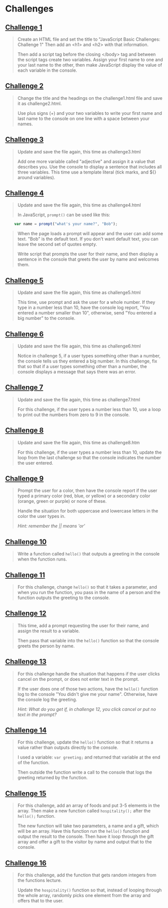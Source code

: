 # Challenges 

## [Challenge 1](./challenge01.html)

>Create an HTML file and set the title to "JavaScript Basic Challenges: Challenge 1" Then add an \<h1\> and \<h2\> with that information. 
>
>Then add a script tag before the closing \</body\> tag and between the script tags create two variables. Assign your first name to one and your last name to the other, then make JavaScript display the value of each variable in the console. 

## [Challenge 2](./challenge02.html)

>Change the title and the headings on the challenge1.html file and save it as challenge2.html.
>
>Use plus signs (+) and your two variables to write your first name and last name to the console on one line with a space between your names.

## [Challenge 3](./challenge03.html)

>Update and save the file again, this time as challenge3.html
>
>Add one more variable called "adjective" and assign it a value that describes you. Use the console to display a sentence that includes all three variables. This time use a template literal (tick marks, and ${} around variables).

## [Challenge 4](./challenge04.html)

>Update and save the file again, this time as challenge4.html 
>
>In JavaScript, `prompt()` can be used like this: 

```js
    var name = prompt("what's your name?", "Bob"); 
```

>When the page loads a prompt will appear and the user can add some text. "Bob" is the default text. If you don't want default text, you can leave the second set of quotes empty.
>
>Write script that prompts the user for their name, and then display a sentence in the console that greets the user by name and welcomes them.

## [Challenge 5](./challenge05.html)

>Update and save the file again, this time as challenge5.html
>
>This time, use prompt and ask the user for a whole number. If they type in a number less than 10, have the console log report, "You entered a number smaller than 10", otherwise, send "You entered a big number" to the console.

## [Challenge 6](./challenge06.html)

>Update and save the file again, this time as challenge6.html
>
>Notice in challenge 5, if a user types something other than a number, the console tells us they entered a big number. In this challenge, fix that so that if a user types something other than a number, the console displays a message that says there was an error.

## [Challenge 7](./challenge07.html)

>Update and save the file again, this time as challenge7.html
>
>For this challenge, if the user types a number less than 10, use a loop to print out the numbers from zero to 9 in the console.

## [Challenge 8](./challenge08.html)

>Update and save the file again, this time as challenge8.htm 
>
>For this challenge, if the user types a number less than 10, update the loop from the last challenge so that the console indicates the number the user entered.

## [Challenge 9](./challenge09.html)

>Prompt the user for a color, then have the console report if the user typed a primary color (red, blue, or yellow) or a secondary color (orange, green or purple) or none of these. 
>
>Handle the situation for both uppercase and lowercase letters in the color the user types in. 
>
>_Hint: remember the || means 'or'_

## [Challenge 10](./challenge10.html)

>Write a function called `hello()` that outputs a greeting in the console when the function runs.

## [Challenge 11](./challenge11.html)

>For this challenge, change `hello()` so that it takes a parameter, and when you run the function, you pass in the name of a person and the function outputs the greeting to the console.

## [Challenge 12](./challenge12.html)

>This time, add a prompt requesting the user for their name, and assign the result to a variable.
>
>Then pass that variable into the `hello()` function so that the console greets the person by name.

## [Challenge 13](./challenge13.html)

>For this challenge handle the situation that happens if the user clicks cancel on the prompt, or does not enter text in the prompt. 
>
>If the user does one of those two actions, have the `hello()` function log to the console "You didn't give me your name". Otherwise, have the console log the greeting.
>
>_Hint: What do you get if, in challenge 12, you click cancel or put no text in the prompt?_

## [Challenge 14](./challenge14.html)

>For this challenge, update the `hello()` function so that it returns a value rather than outputs directly to the console. 
>
>I used a variable: `var greeting;` and returned that variable at the end of the function. 
>
>Then outside the function write a call to the console that logs the greeting returned by the function.

## [Challenge 15](./challenge15.html)

>For this challenge, add an array of foods and put 3-5 elements in the array. Then make a new function called `hospitality();` after the `hello();` function. 
>
>The new function will take two parameters, a name and a gift, which will be an array. Have this function run the `hello()` function and output the result to the console. Then have it loop through the gift array and offer a gift to the visitor by name and output that to the console.

## [Challenge 16](./challenge16.html)

>For this challenge, add the function that gets random integers from the functions lecture. 
>
>Update the `hospitality()` function so that, instead of looping through the whole array, randomly picks one element from the array and offers that to the user.
